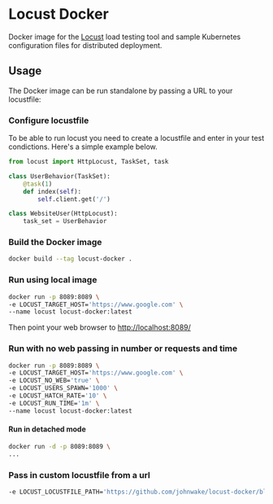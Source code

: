 # Locust Docker
Docker image for the [Locust](http://locust.io/) load testing tool and sample Kubernetes configuration files for distributed deployment.

## Usage
The Docker image can be run standalone by passing a URL to your locustfile:

### Configure locustfile
To be able to run locust you need to create a locustfile and enter in your test condictions. Here's a simple example below.

```py
from locust import HttpLocust, TaskSet, task

class UserBehavior(TaskSet):
    @task(1)
    def index(self):
        self.client.get('/')

class WebsiteUser(HttpLocust):
    task_set = UserBehavior

```

### Build the Docker image
```bash
docker build --tag locust-docker .
```

### Run using local image
```bash
docker run -p 8089:8089 \      
-e LOCUST_TARGET_HOST='https://www.google.com' \
--name locust locust-docker:latest
```
Then point your web browser to [http://localhost:8089/](http://localhost:8089/)

### Run with no web passing in number or requests and time
```bash
docker run -p 8089:8089 \
-e LOCUST_TARGET_HOST='https://www.google.com' \
-e LOCUST_NO_WEB='true' \
-e LOCUST_USERS_SPAWN='1000' \
-e LOCUST_HATCH_RATE='10' \
-e LOCUST_RUN_TIME='1m' \
--name locust locust-docker:latest
```

#### Run in detached mode
```bash
docker run -d -p 8089:8089 \
...
```

### Pass in custom locustfile from a url
```bash
-e LOCUST_LOCUSTFILE_PATH='https://github.com/johnwake/locust-docker/blob/master/locust-tasks/locustfile.py'
```
